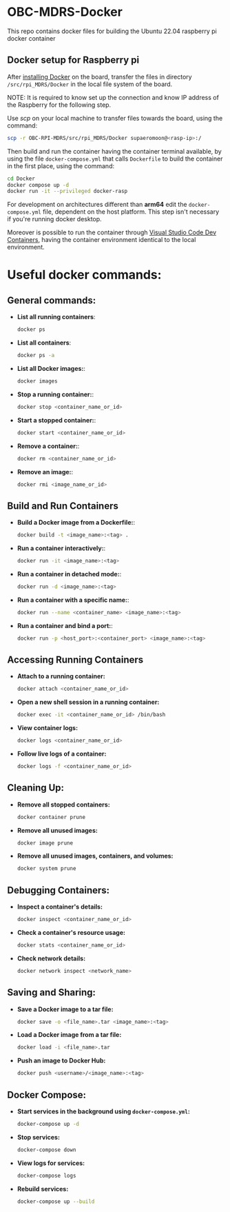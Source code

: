 # OBC-MDRS-Docker
This repo contains docker files for building the Ubuntu 22.04 raspberry pi docker container


## Docker setup for Raspberry pi
After [installing Docker](https://docs.docker.com/engine/install/raspberry-pi-os/) on the board, transfer the files in directory ```/src/rpi_MDRS/Docker``` in the local file system of the board.

NOTE: It is required to know set up the connection and know IP address of the Raspberry for the following step.

Use *scp* on your local machine to transfer files towards the board, using the command:


```bash
scp -r OBC-RPI-MDRS/src/rpi_MDRS/Docker supaeromoon@<rasp-ip>:/
```

Then build and run the container having the container terminal available, by using the file ```docker-compose.yml``` that calls ```Dockerfile``` to build the container in the first place, using the command: 

```bash
cd Docker
docker compose up -d
docker run -it --privileged docker-rasp 
```

For development on architectures different than **arm64** edit the ```docker-compose.yml``` file, dependent on the host platform. This step isn't necessary if you're running docker desktop.

Moreover is possible to run the container through [Visual Studio Code Dev Containers](https://www.youtube.com/watch?v=dihfA7Ol6Mw), having the container environment identical to the local environment.

# Useful docker commands:

## General commands:
- **List all running containers**:
  ```bash
  docker ps
- **List all containers**:
  ```bash
  docker ps -a
- **List all Docker images:**:
  ```bash
  docker images
- **Stop a running container:**:
  ```bash
  docker stop <container_name_or_id>
- **Start a stopped container:**:
  ```bash
  docker start <container_name_or_id>
- **Remove a container:**:
  ```bash
  docker rm <container_name_or_id>
- **Remove an image:**:
  ```bash
  docker rmi <image_name_or_id>

## Build and Run Containers
- **Build a Docker image from a Dockerfile:**:
  ```bash
  docker build -t <image_name>:<tag> .
- **Run a container interactively:**:
  ```bash
  docker run -it <image_name>:<tag>
- **Run a container in detached mode:**:
  ```bash
  docker run -d <image_name>:<tag>
- **Run a container with a specific name:**:
  ```bash
  docker run --name <container_name> <image_name>:<tag>
- **Run a container and bind a port:**:
  ```bash
  docker run -p <host_port>:<container_port> <image_name>:<tag>
## Accessing Running Containers
- **Attach to a running container:**
  ```bash
  docker attach <container_name_or_id>
- **Open a new shell session in a running container:**
  ```bash
  docker exec -it <container_name_or_id> /bin/bash
- **View container logs:**
  ```bash
  docker logs <container_name_or_id>
- **Follow live logs of a container:**
  ```bash
  docker logs -f <container_name_or_id>

## Cleaning Up:
- **Remove all stopped containers:**
  ```bash
  docker container prune
- **Remove all unused images:**
  ```bash
  docker image prune
- **Remove all unused images, containers, and volumes:**
  ```bash
  docker system prune

## Debugging Containers:
- **Inspect a container's details:**
  ```bash
  docker inspect <container_name_or_id>
- **Check a container's resource usage:**
  ```bash
  docker stats <container_name_or_id>
- **Check network details:**
  ```bash
  docker network inspect <network_name>

## Saving and Sharing:
- **Save a Docker image to a tar file:**
  ```bash
  docker save -o <file_name>.tar <image_name>:<tag>
- **Load a Docker image from a tar file:**
  ```bash
  docker load -i <file_name>.tar
- **Push an image to Docker Hub:**
  ```bash
  docker push <username>/<image_name>:<tag>
## Docker Compose:
- **Start services in the background using `docker-compose.yml`:**
  ```bash
  docker-compose up -d
- **Stop services:**
  ```bash
  docker-compose down
- **View logs for services:**
  ```bash
  docker-compose logs
- **Rebuild services:**
  ```bash
  docker-compose up --build